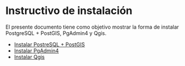 # Instructivo de instalación

El presente documento tiene como objetivo mostrar la forma de
instalar PostgreSQL + PostGIS, PgAdmin4 y Qgis. 

-   [Instalar PostreSQL + PostGIS](postgres_postgis.md)
-   [Instalar PgAdmin4](pgadmin4.md)
-   [Instalar Qgis](#)